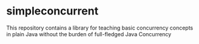 simpleconcurrent
================

This repository contains a library for teaching basic concurrency concepts in plain Java without the burden of full-fledged Java Concurrency
